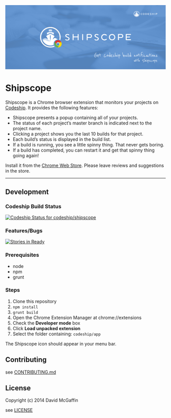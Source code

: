 ![Shipscope by Codeship](/webstore/logo_shipscope_colour-07.png)


# Shipscope

Shipscope is a Chrome browser extension that monitors your projects on [Codeship](https://codeship.com). It provides the following features:

* Shipscope presents a popup containing all of your projects.
* The status of each project’s master branch is indicated next to the project name. 
* Clicking a project shows you the last 10 builds for that project.
* Each build’s status is displayed in the build list.
* If a build is running, you see a little spinny thing. That never gets boring.
* If a build has completed, you can restart it and get that spinny thing going again!

Install it from the [Chrome Web Store](https://chrome.google.com/webstore/detail/shipscope/jdedmgopefelimgjceagffkeeiknclhh?hl=en). Please leave reviews and suggestions in the store.

---

## Development

### Codeship Build Status
[![Codeship Status for codeship/shipscope](https://codeship.com/projects/65d07f70-1760-0132-b253-1a9c2abd41b7/status) ](https://codeship.com/projects/34082)

### Features/Bugs
[![Stories in Ready](https://badge.waffle.io/codeship/shipscope.png?label=ready&title=Ready)](https://waffle.io/codeship/shipscope)

### Prerequisites

* node
* npm
* grunt

### Steps

1. Clone this repository
1. `npm install`
1. `grunt build`
1. Open the Chrome Extension Manager at chrome://extensions
1. Check the **Developer mode** box
1. Click **Load unpacked extension**
1. Select the folder containing: `codeship/app`

The Shipscope icon should appear in your menu bar.

## Contributing

see [CONTRIBUTING.md](https://github.com/codeship/shipscope/blob/master/CONTRIBUTING.md)

## License

Copyright (c) 2014 David McGaffin

see [LICENSE](https://github.com/codeship/shipscope/blob/master/LICENSE)
